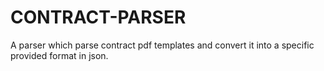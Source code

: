 # CONTRACT-PARSER
A parser which parse contract pdf templates and convert it into a specific provided format in json.
